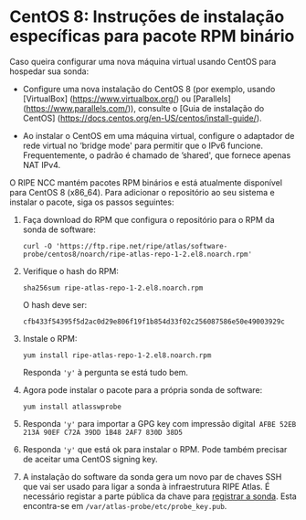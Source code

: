 # CentOS 8: Instruções de instalação específicas para pacote RPM binário

Caso queira configurar uma nova máquina virtual usando CentOS para hospedar sua sonda:

* Configure uma nova instalação do CentOS 8 (por exemplo, usando [VirtualBox] (https://www.virtualbox.org/) ou [Parallels] (https://www.parallels.com/)), consulte o [Guia de instalação do CentOS] (https://docs.centos.org/en-US/centos/install-guide/).

* Ao instalar o CentOS em uma máquina virtual, configure o adaptador de rede virtual no ‘bridge mode' para permitir que o IPv6 funcione. Frequentemente, o padrão é chamado de ’shared', que fornece apenas NAT IPv4.

O RIPE NCC mantém pacotes RPM binários e está atualmente disponível para CentOS 8 (x86_64). Para adicionar o repositório ao seu sistema e instalar o pacote, siga os passos seguintes:

1. Faça download do RPM que configura o repositório para o RPM da sonda de software:

    ```
    curl -O 'https://ftp.ripe.net/ripe/atlas/software-probe/centos8/noarch/ripe-atlas-repo-1-2.el8.noarch.rpm'
    ```

2. Verifique o hash do RPM:

    ```
    sha256sum ripe-atlas-repo-1-2.el8.noarch.rpm
    ```

    O hash deve ser:

    ```
    cfb433f54395f5d2ac0d29e806f19f1b854d33f02c256087586e50e49003929c
    ```

3. Instale o RPM:

    ```
    yum install ripe-atlas-repo-1-2.el8.noarch.rpm

    ```

    Responda `'y'` à pergunta se está tudo bem.


4. Agora pode instalar o pacote para a própria sonda de software:

    ```
    yum install atlasswprobe
    ```

5. Responda `'y'` para importar a GPG key com impressão digital` AFBE 52EB 213A 90EF C72A 39DD 1B48 2AF7 830D 38D5`

6. Responda `'y'` que está ok para instalar o RPM. Pode também precisar de aceitar uma CentOS signing key.

7. A instalação do software da sonda gera um novo par de chaves SSH que vai ser usado para ligar a sonda à infraestrutura RIPE Atlas. É necessário registar a parte pública da chave para [registrar a sonda](https://atlas.ripe.net/apply/swprobe/).
   Esta encontra-se em `/var/atlas-probe/etc/probe_key.pub`.
